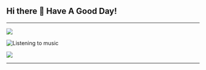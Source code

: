 ## Hi there 👋 Have A Good Day!
---

[![](https://visitcount.itsvg.in/api?id=AnhhDaoo&icon=2&color=0)](https://visitcount.itsvg.in)

![Listening to music](https://media.tenor.com/15YUsMWt4FEAAAAj/music.gif)

![](https://github-readme-stats.vercel.app/api/top-langs/?username=AnhhDaoo&theme=algolia&hide_border=false&include_all_commits=false&count_private=false&layout=compact)

---
